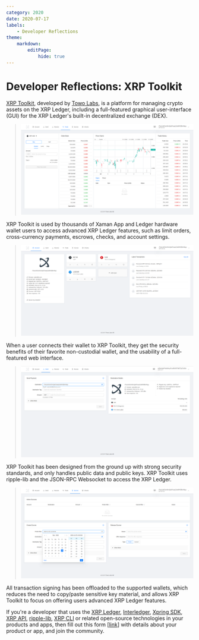 ```yaml
---
category: 2020
date: 2020-07-17
labels:
    - Developer Reflections
theme:
    markdown:
        editPage:
            hide: true
---
```

# Developer Reflections: XRP Toolkit

[XRP Toolkit](https://www.xrptoolkit.com/), developed by [Towo Labs](https://towo.io), is a platform for managing crypto assets on the XRP Ledger, including a full-featured graphical user-interface (GUI) for the XRP Ledger's built-in decentralized exchange (DEX).

> ![Screenshot: trade tab](../img/xrp-toolkit/trade-tab.png)

XRP Toolkit is used by thousands of Xaman App and Ledger hardware wallet users to access advanced XRP Ledger features, such as limit orders, cross-currency payments, escrows, checks, and account settings.

> ![Screenshot: account tab](../img/xrp-toolkit/account-tab.png)

When a user connects their wallet to XRP Toolkit, they get the security benefits of their favorite non-custodial wallet, and the usability of a full-featured web interface.

> ![Screenshot: send tab](../img/xrp-toolkit/send-tab.png)

XRP Toolkit has been designed from the ground up with strong security standards, and only handles public data and public keys. XRP Toolkit uses ripple-lib and the JSON-RPC Websocket to access the XRP Ledger.

> ![Screenshot: escrow tab](../img/xrp-toolkit/escrow-tab.png)

All transaction signing has been offloaded to the supported wallets, which reduces the need to copy/paste sensitive key material, and allows XRP Toolkit to focus on offering users advanced XRP Ledger features.

If you're a developer that uses the [XRP Ledger](https://xrpl.org/), [Interledger](https://interledger.org/), [Xpring SDK](https://github.com/xpring-eng/xpring-sdk), [XRP API](https://github.com/xpring-eng/xrp-api), [ripple-lib](https://github.com/ripple/ripple-lib), [XRP CLI](https://github.com/xpring-eng/xrp-cli) or related open-source technologies in your products and apps, then fill out this form [[link](https://docs.google.com/forms/d/e/1FAIpQLSeQAWZFBanNeuYyTFoA2FzHXJzzduoQGSGxgeInzCL_WKJpdQ/viewform?usp=sf_link)] with details about your product or app, and join the community.
